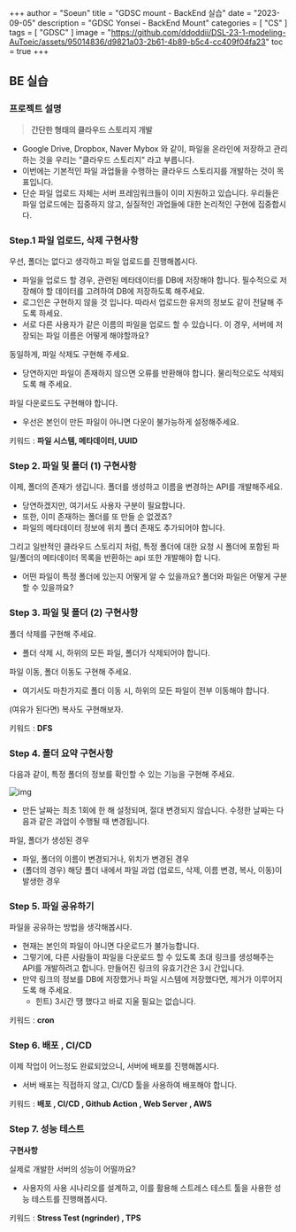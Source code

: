 +++
author = "Soeun"
title = "GDSC mount - BackEnd 실습"
date = "2023-09-05"
description = "GDSC Yonsei - BackEnd Mount"
categories = [
    "CS"
]
tags = [
    "GDSC"
]
image = "https://github.com/ddoddii/DSL-23-1-modeling-AuToeic/assets/95014836/d9821a03-2b61-4b89-b5c4-cc409f04fa23"
toc = true
+++

## BE 실습


### 프로젝트 설명
> **간단한 형태의 클라우드 스토리지 개발**
- Google Drive, Dropbox, Naver Mybox 와 같이, 파일을 온라인에 저장하고 관리하는 것을 우리는 "클라우드 스토리지" 라고 부릅니다. 
- 이번에는 기본적인 파일 과업들을 수행하는 클라우드 스토리지를 개발하는 것이 목표입니다.
- 단순 파일 업로드 자체는 서버 프레임워크들이 이미 지원하고 있습니다. 우리들은 파일 업로드에는 집중하지 않고, 실질적인 과업들에 대한 논리적인 구현에 집중합시다.


### Step.1 파일 업로드, 삭제 구현사항
우선, 폴더는 없다고 생각하고 파일 업로드를 진행해봅시다.

- 파일을 업로드 할 경우, 관련된 메타데이터를 DB에 저장해야 합니다. 필수적으로 저장해야 할 데이터를 고려하여 DB에 저장하도록 해주세요.
- 로그인은 구현하지 않을 것 입니다. 따라서 업로드한 유저의 정보도 같이 전달해 주도록 하세요.
- 서로 다른 사용자가 같은 이름의 파일을 업로드 할 수 있습니다. 이 경우, 서버에 저장되는 파일 이름은 어떻게 해야할까요?
  
동일하게, 파일 삭제도 구현해 주세요.
- 당연하지만 파일이 존재하지 않으면 오류를 반환해야 합니다. 물리적으로도 삭제되도록 해 주세요.

파일 다운로드도 구현해야 합니다.
- 우선은 본인이 만든 파일이 아니면 다운이 불가능하게 설정해주세요.

키워드 : **파일 시스템, 메타데이터, UUID**

### Step 2. 파일 및 폴더 (1) 구현사항
이제, 폴더의 존재가 생깁니다. 폴더를 생성하고 이름을 변경하는 API를 개발해주세요.
- 당연하겠지만, 여기서도 사용자 구분이 필요합니다.
- 또한, 이미 존재하는 폴더를 또 만들 순 없겠죠?
- 파일의 메타데이터 정보에 위치 폴더 존재도 추가되어야 합니다.

그리고 일반적인 클라우드 스토리지 처럼, 특정 폴더에 대한 요청 시 폴더에 포함된 파일/폴더의 메타데이터 목록을 반환하는 api 또한 개발해야 합 니다.
- 어떤 파일이 특정 폴더에 있는지 어떻게 알 수 있을까요? 폴더와 파일은 어떻게 구분할 수 있을까요?

### Step 3. 파일 및 폴더 (2) 구현사항
폴더 삭제를 구현해 주세요.
- 폴더 삭제 시, 하위의 모든 파일, 폴더가 삭제되어야 합니다.

파일 이동, 폴더 이동도 구현해 주세요.
- 여기서도 마찬가지로 폴더 이동 시, 하위의 모든 파일이 전부 이동해야 합니다.

(여유가 된다면) 복사도 구현해보자.

키워드 : **DFS**

### Step 4. 폴더 요약 구현사항
다음과 같이, 특정 폴더의 정보를 확인할 수 있는 기능을 구현해 주세요.

   ![img](https://github.com/ddoddii/ddoddii.github.io/assets/95014836/a4c25d65-4ddd-47ef-9e9d-4d262ac14887)

- 만든 날짜는 최초 1회에 한 해 설정되며, 절대 변경되지 않습니다. 수정한 날짜는 다음과 같은 과업이 수행될 때 변경됩니다.

파일, 폴더가 생성된 경우
- 파일, 폴더의 이름이 변경되거나, 위치가 변경된 경우
- (폴더의 경우) 해당 폴더 내에서 파일 과업 (업로드, 삭제, 이름 변경, 복사, 이동)이 발생한 경우

### Step 5. 파일 공유하기
파일을 공유하는 방법을 생각해봅시다.
- 현재는 본인의 파일이 아니면 다운로드가 불가능합니다.
- 그렇기에, 다른 사람들이 파일을 다운로드 할 수 있도록 초대 링크를 생성해주는 API를 개발하려고 합니다. 만들어진 링크의 유효기간은 3시 간입니다.
- 만약 링크의 정보를 DB에 저장했거나 파일 시스템에 저장했다면, 제거가 이루어지도록 해 주세요.
  -  힌트) 3시간 땡 했다고 바로 지울 필요는 없습니다.

키워드 : **cron**

### Step 6. 배포 , CI/CD 
이제 작업이 어느정도 완료되었으니, 서버에 배포를 진행해봅시다.
- 서버 배포는 직접하지 않고, CI/CD 툴을 사용하여 배포해야 합니다.

키워드 : **배포 , CI/CD , Github Action , Web Server , AWS**

### Step 7. 성능 테스트
**구현사항**

실제로 개발한 서버의 성능이 어떨까요?
- 사용자의 사용 시나리오를 설계하고, 이를 활용해 스트레스 테스트 툴을 사용한 성능 테스트를 진행해봅시다.

키워드 : **Stress Test (ngrinder) , TPS**